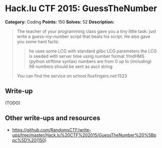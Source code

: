 # Hack.lu CTF 2015: GuessTheNumber

**Category:** Coding
**Points:** 150
**Solves:** 52
**Description:**

> The teacher of your programming class gave you a tiny little task: just write a guess-my-number script that beats his script. He also gave you some hard facts:
> 
>> he uses some LCG with standard glibc LCG parameters
>> the LCG is seeded with server time using number format YmdHMS (python strftime syntax)
>> numbers are from 0 up to (including) 99
>> numbers should be sent as ascii string
> 
> You can find the service on school.fluxfingers.net:1523


## Write-up

(TODO)

## Other write-ups and resources

* <https://github.com/RandomsCTF/write-ups/tree/master/Hack.lu%20CTF%202015/GuessTheNumber%20%5Bppc%5D%20(150)>
